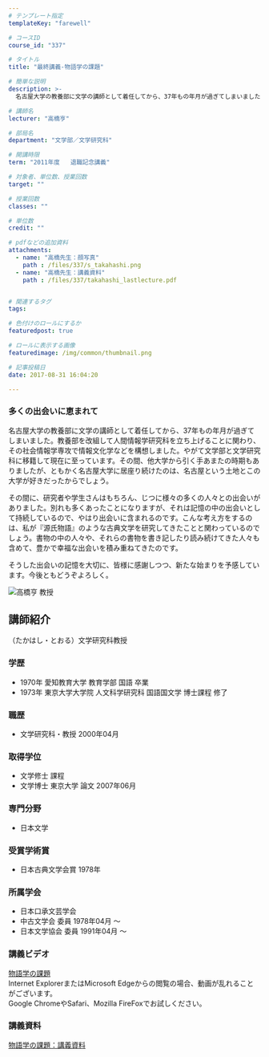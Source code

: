 ```yaml
---
# テンプレート指定
templateKey: "farewell"

# コースID
course_id: "337"

# タイトル
title: "最終講義-物語学の課題"

# 簡単な説明
description: >-
  名古屋大学の教養部に文学の講師として着任してから、37年もの年月が過ぎてしまいました。教養部を改組して人間情報学研究科を立ち上げることに関わり、その社会情報学専攻で情報文化学などを構想しました。や...

# 講師名
lecturer: "高橋亨"

# 部局名
department: "文学部／文学研究科"

# 開講時限
term: "2011年度	退職記念講義"

# 対象者、単位数、授業回数
target: ""

# 授業回数
classes: ""

# 単位数
credit: ""

# pdfなどの追加資料
attachments: 
  - name: "高橋先生：顔写真" 
    path : /files/337/s_takahashi.png
  - name: "高橋先生：講義資料" 
    path : /files/337/takahashi_lastlecture.pdf


# 関連するタグ
tags:

# 色付けのロールにするか
featuredpost: true

# ロールに表示する画像
featuredimage: /img/common/thumbnail.png

# 記事投稿日
date: 2017-08-31 16:04:20

---
```

### 多くの出会いに恵まれて 

名古屋大学の教養部に文学の講師として着任してから、37年もの年月が過ぎてしまいました。教養部を改組して人間情報学研究科を立ち上げることに関わり、その社会情報学専攻で情報文化学などを構想しました。やがて文学部と文学研究科に移籍して現在に至っています。その間、他大学から引く手あまたの時期もありましたが、ともかく名古屋大学に居座り続けたのは、名古屋という土地とこの大学が好きだったからでしょう。

その間に、研究者や学生さんはもちろん、じつに様々の多くの人々との出会いがありました。別れも多くあったことになりますが、それは記憶の中の出会いとして持続しているので、やはり出会いに含まれるのです。こんな考え方をするのは、私が『源氏物語』のような古典文学を研究してきたことと関わっているのでしょう。書物の中の人々や、それらの書物を書き記したり読み続けてきた人々も含めて、豊かで幸福な出会いを積み重ねてきたのです。 

そうした出会いの記憶を大切に、皆様に感謝しつつ、新たな始まりを予感しています。今後ともどうぞよろしく。

![ 高橋亨 教授](/files/337/s_takahashi.png) 
## 講師紹介

（たかはし・とおる）文学研究科教授 

### 学歴

  * 1970年 愛知教育大学 教育学部 国語 卒業 
  * 1973年 東京大学大学院 人文科学研究科 国語国文学 博士課程 修了

### 職歴

  * 文学研究科・教授 2000年04月

### 取得学位

  * 文学修士 課程
  * 文学博士 東京大学 論文 2007年06月 

### 専門分野

  * 日本文学

### 受賞学術賞

  * 日本古典文学会賞 1978年

### 所属学会

  * 日本口承文芸学会
  * 中古文学会 委員 1978年04月 〜
  * 日本文学協会 委員 1991年04月 〜
### 講義ビデオ

[物語学の課題](http://nuvideo.media.nagoya-u.ac.jp/embed/d579da80d8e517121db9fdb9e6a9e150ab0cbe9c)  
Internet ExplorerまたはMicrosoft Edgeからの閲覧の場合、動画が乱れることがございます。  
Google ChromeやSafari、Mozilla FireFoxでお試しください。 

### 講義資料


[物語学の課題：講義資料](/files/337/takahashi_lastlecture.pdf) 
